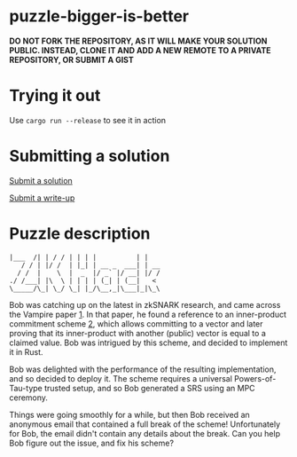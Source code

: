 # puzzle-bigger-is-better

**DO NOT FORK THE REPOSITORY, AS IT WILL MAKE YOUR SOLUTION PUBLIC. INSTEAD, CLONE IT AND ADD A NEW REMOTE TO A PRIVATE REPOSITORY, OR SUBMIT A GIST**

Trying it out
=============

Use `cargo run --release` to see it in action

Submitting a solution
=====================

[Submit a solution](https://xng1lsio92y.typeform.com/to/iNdMqB7I)

[Submit a write-up](https://xng1lsio92y.typeform.com/to/nxqx9Edt)

Puzzle description
==================


    |___  /| | / / | | | |          | |
       / / | |/ /  | |_| | __ _  ___| | __
      / /  |    \  |  _  |/ _` |/ __| |/ /
    ./ /___| |\  \ | | | | (_| | (__|   <
    \_____/\_| \_/ \_| |_/\__,_|\___|_|\_\


Bob was catching up on the latest in zkSNARK research, and came across the
Vampire paper [1]. In that paper, he found a reference to an inner-product
commitment scheme [2], which allows committing to a vector and later proving
that its inner-product with another (public) vector is equal to a claimed value.
Bob was intrigued by this scheme, and decided to implement it in Rust.

Bob was delighted with the performance of the resulting implementation, and so
decided to deploy it. The scheme requires a universal Powers-of-Tau-type trusted setup,
and so Bob generated a SRS using an MPC ceremony.

Things were going smoothly for a while, but then Bob received an anonymous email that
contained a full break of the scheme! Unfortunately for Bob, the email didn't contain
any details about the break. Can you help Bob figure out the issue, and fix his scheme?

[1]: https://ia.cr/2022/406
[2]: http://www.lsv.fr/Publis/PAPERS/PDF/ILV-imacc11-long.pdf